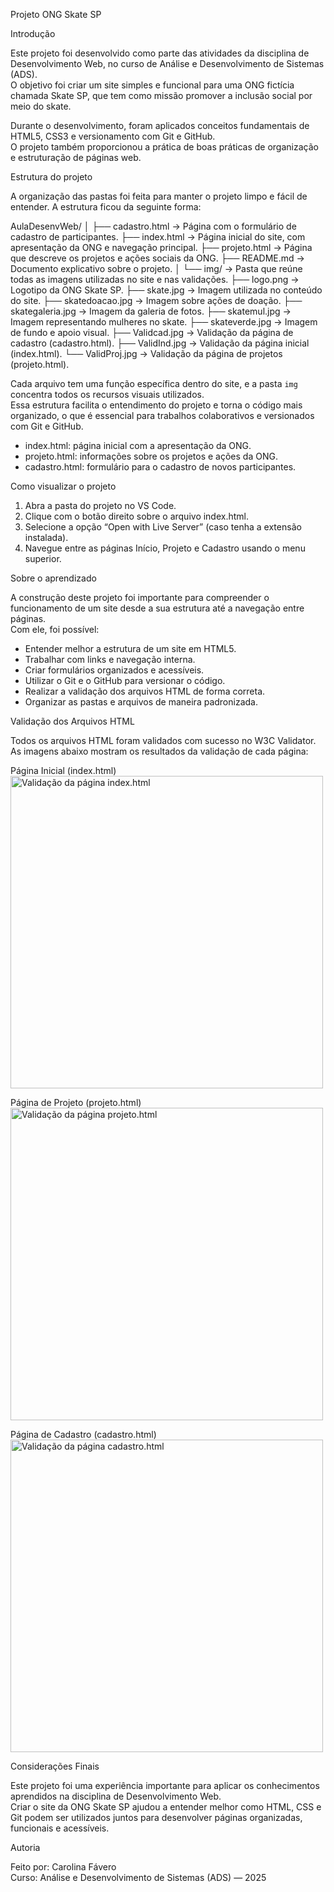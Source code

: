 Projeto ONG Skate SP

Introdução

Este projeto foi desenvolvido como parte das atividades da disciplina de Desenvolvimento Web, no curso de Análise e Desenvolvimento de Sistemas (ADS).  
O objetivo foi criar um site simples e funcional para uma ONG fictícia chamada Skate SP, que tem como missão promover a inclusão social por meio do skate.

Durante o desenvolvimento, foram aplicados conceitos fundamentais de HTML5, CSS3 e versionamento com Git e GitHub.  
O projeto também proporcionou a prática de boas práticas de organização e estruturação de páginas web.


Estrutura do projeto

A organização das pastas foi feita para manter o projeto limpo e fácil de entender. A estrutura ficou da seguinte forma:

AulaDesenvWeb/
│
├── cadastro.html → Página com o formulário de cadastro de participantes.
├── index.html → Página inicial do site, com apresentação da ONG e navegação principal.
├── projeto.html → Página que descreve os projetos e ações sociais da ONG.
├── README.md → Documento explicativo sobre o projeto.
│
└── img/ → Pasta que reúne todas as imagens utilizadas no site e nas validações.
├── logo.png → Logotipo da ONG Skate SP.
├── skate.jpg → Imagem utilizada no conteúdo do site.
├── skatedoacao.jpg → Imagem sobre ações de doação.
├── skategaleria.jpg → Imagem da galeria de fotos.
├── skatemul.jpg → Imagem representando mulheres no skate.
├── skateverde.jpg → Imagem de fundo e apoio visual.
├── Validcad.jpg → Validação da página de cadastro (cadastro.html).
├── ValidInd.jpg → Validação da página inicial (index.html).
└── ValidProj.jpg → Validação da página de projetos (projeto.html).


Cada arquivo tem uma função específica dentro do site, e a pasta `img` concentra todos os recursos visuais utilizados.  
Essa estrutura facilita o entendimento do projeto e torna o código mais organizado, o que é essencial para trabalhos colaborativos e versionados com Git e GitHub.


- index.html: página inicial com a apresentação da ONG.  
- projeto.html: informações sobre os projetos e ações da ONG.  
- cadastro.html: formulário para o cadastro de novos participantes.  



Como visualizar o projeto

1. Abra a pasta do projeto no VS Code.  
2. Clique com o botão direito sobre o arquivo index.html.  
3. Selecione a opção “Open with Live Server” (caso tenha a extensão instalada).  
4. Navegue entre as páginas Início, Projeto e Cadastro usando o menu superior.



Sobre o aprendizado

A construção deste projeto foi importante para compreender o funcionamento de um site desde a sua estrutura até a navegação entre páginas.  
Com ele, foi possível:

- Entender melhor a estrutura de um site em HTML5.  
- Trabalhar com links e navegação interna.  
- Criar formulários organizados e acessíveis.  
- Utilizar o Git e o GitHub para versionar o código.  
- Realizar a validação dos arquivos HTML de forma correta.  
- Organizar as pastas e arquivos de maneira padronizada.


Validação dos Arquivos HTML

Todos os arquivos HTML foram validados com sucesso no W3C Validator.  
As imagens abaixo mostram os resultados da validação de cada página:

Página Inicial (index.html)
<img src="img/Validindex.png" alt="Validação da página index.html" width="500">

Página de Projeto (projeto.html)
<img src="img/Validprojeto.png" alt="Validação da página projeto.html" width="500">

Página de Cadastro (cadastro.html)
<img src="img/Validcad.png" alt="Validação da página cadastro.html" width="500">

Considerações Finais

Este projeto foi uma experiência importante para aplicar os conhecimentos aprendidos na disciplina de Desenvolvimento Web.  
Criar o site da ONG Skate SP ajudou a entender melhor como HTML, CSS e Git podem ser utilizados juntos para desenvolver páginas organizadas, funcionais e acessíveis.


Autoria

Feito por: Carolina Fávero  
Curso: Análise e Desenvolvimento de Sistemas (ADS) — 2025



   

